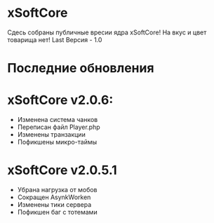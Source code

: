 # xSoftCore
Сдесь собраны публичные вресии ядра xSoftCore!
На вкус и цвет товарища нет!
Last Версия - 1.0
# Последние обновления

# xSoftCore v2.0.6:
* Изменена система чанков
* Переписан файл Player.php
* Изменены транзакции
* Пофикшены микро-таймы

# xSoftCore v2.0.5.1
* Убрана нагрузка от мобов
* Сокращен AsynkWorken
* Изменены тики сервера
* Пофикшен баг с тотемами
